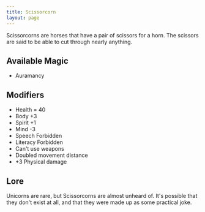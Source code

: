 ```yaml
---
title: Scissorcorn
layout: page
---
```

Scissorcorns are horses that have a pair of scissors for a horn. The scissors are said to be able to cut through nearly anything.

## Available Magic
- Auramancy



## Modifiers
- Health = 40
- Body +3
- Spirit +1
- Mind -3
- Speech Forbidden
- Literacy Forbidden
- Can't use weapons
- Doubled movement distance
- +3 Physical damage


## Lore
Unicorns are rare, but Scissorcorns are almost unheard of. It's possible that they don't exist at all, and that they were made up as some practical joke.
